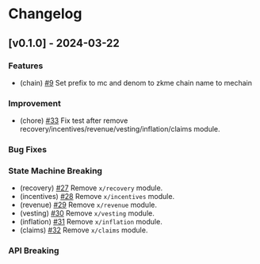 <!--
Guiding Principles:

Changelogs are for humans, not machines.
There should be an entry for every single version.
The same types of changes should be grouped.
Versions and sections should be linkable.
The latest version comes first.
The release date of each version is displayed.
Mention whether you follow Semantic Versioning.

Usage:

Change log entries are to be added to the Unreleased section under the
appropriate stanza (see below). Each entry should ideally include a tag and
the Github issue reference in the following format:

* (<tag>) \#<issue-number> message

The issue numbers will later be link-ified during the release process so you do
not have to worry about including a link manually, but you can if you wish.

Types of changes (Stanzas):

"Features" for new features.
"Improvements" for changes in existing functionality.
"Deprecated" for soon-to-be removed features.
"Bug Fixes" for any bug fixes.
"Client Breaking" for breaking CLI commands and REST routes used by end-users.
"API Breaking" for breaking exported APIs used by developers building on SDK.
"State Machine Breaking" for any changes that result in a different AppState given same genesisState and txList.

Ref: https://keepachangelog.com/en/1.0.0/
-->

# Changelog

## [v0.1.0] - 2024-03-22

### Features

- (chain) [#9](https://github.com/zkMeLabs/mechain/pull/9) Set prefix to mc and denom to zkme chain name to mechain


### Improvement

- (chore) [#33](https://github.com/zkMeLabs/mechain/pull/33) Fix test after remove recovery/incentives/revenue/vesting/inflation/claims module.

### Bug Fixes



### State Machine Breaking

- (recovery) [#27](https://github.com/zkMeLabs/mechain/pull/27) Remove `x/recovery` module.
- (incentives) [#28](https://github.com/zkMeLabs/mechain/pull/28) Remove `x/incentives` module.
- (revenue) [#29](https://github.com/zkMeLabs/mechain/pull/29) Remove `x/revenue` module.
- (vesting) [#30](https://github.com/zkMeLabs/mechain/pull/30) Remove `x/vesting` module.
- (inflation) [#31](https://github.com/zkMeLabs/mechain/pull/31) Remove `x/inflation` module.
- (claims) [#32](https://github.com/zkMeLabs/mechain/pull/32) Remove `x/claims` module.

### API Breaking

